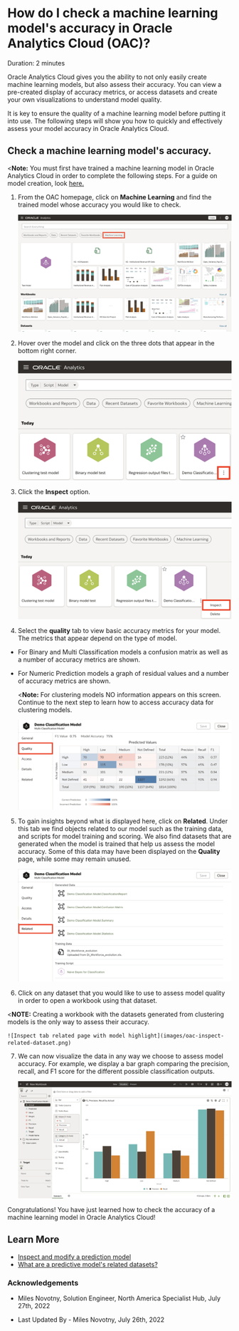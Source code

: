 # How do I check a machine learning model's accuracy in Oracle Analytics Cloud (OAC)?
Duration: 2 minutes

Oracle Analytics Cloud gives you the ability to not only easily create machine learning models, but also assess their accuracy. You can view a pre-created display of accuracy metrics, or access datasets and create your own visualizations to understand model quality.

It is key to ensure the quality of a machine learning model before putting it into use. The following steps will show you how to quickly and effectively assess your model accuracy in Oracle Analytics Cloud.

## Check a machine learning model's accuracy.
<**Note:** You must first have trained a machine learning model in Oracle Analytics Cloud in order to complete the following steps. For a guide on model creation, look [here.](https://apexapps.oracle.com/pls/apex/r/dbpm/livelabs/run-workshop?p210_wid=3281&session=107730485068362)

1. From the OAC homepage, click on **Machine Learning** and find the trained model whose accuracy you would like to check.

    ![OAC homepage](images/oac-homepage.png)

2. Hover over the model and click on the three dots that appear in the bottom right corner.

    ![OAC machine learning tab](images/oac-machinelearning.png)

3. Click the **Inspect** option.

    ![OAC machine learning tab - inspect](images/oac-machinelearning-inspect.png)

4. Select the **quality** tab to view basic accuracy metrics for your model. The metrics that appear depend on the type of model.

  * For Binary and Multi Classification models a confusion matrix as well as a number of accuracy metrics are shown.

  * For Numeric Prediction models a graph of residual values and a number of accuracy metrics are shown.

      <**Note:** For clustering models NO information appears on this screen. Continue to the next step to learn how to access accuracy data for clustering models.

    ![Inspect tab quality page](images/oac-inspect-quality.png)

5. To gain insights beyond what is displayed here, click on **Related**. Under this tab we find objects related to our model such as the training data, and scripts for model training and scoring. We also find datasets that are generated when the model is trained that help us assess the model accuracy. Some of this data may have been displayed on the **Quality** page, while some may remain unused.

    ![Inspect tab related page](images/oac-inspect-related.png)

6. Click on any dataset that you would like to use to assess model quality in order to open a workbook using that dataset.

  <**NOTE:** Creating a workbook with the datasets generated from clustering models is the only way to assess their accuracy.

    ![Inspect tab related page with model highlight](images/oac-inspect-related-dataset.png)

7. We can now visualize the data in any way we choose to assess model accuracy. For example, we display a bar graph comparing the precision, recall, and F1 score for the different possible classification outputs.

    ![Canvas with confusion matrix dataset](images/oac-accuracy-workbook.png)

Congratulations! You have just learned how to check the accuracy of a machine learning model in Oracle Analytics Cloud!

## Learn More

* [Inspect and modify a prediction model](https://docs.oracle.com/en/cloud/paas/analytics-cloud/tutorial-inspect-modify-prediction-model/index.html)
* [What are a predictive model's related datasets?](https://docs.oracle.com/en/cloud/paas/analytics-cloud/acubi/create-and-use-oracle-analytics-predictive-models.html#GUID-4C55DF0E-7FBB-40B7-8650-71CCCA574F57)

### Acknowledgements

- Miles Novotny, Solution Engineer, North America Specialist Hub, July 27th, 2022

- Last Updated By - Miles Novotny, July 26th, 2022

